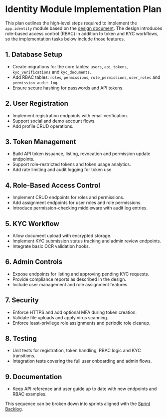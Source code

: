 # Identity Module Implementation Plan

This plan outlines the high‑level steps required to implement the `app.identity` module based on the [design document](identity_module_design.md). The design introduces role-based access control (RBAC) in addition to token and KYC workflows, so the implementation tasks below include those features.

## 1. Database Setup
- Create migrations for the core tables: `users`, `api_tokens`, `kyc_verifications` and `kyc_documents`.
- Add RBAC tables: `roles`, `permissions`, `role_permissions`, `user_roles` and `permission_audit_log`.
- Ensure secure hashing for passwords and API tokens.

## 2. User Registration
- Implement registration endpoints with email verification.
- Support social and demo account flows.
- Add profile CRUD operations.

## 3. Token Management
- Build API token issuance, listing, revocation and permission update endpoints.
- Support role-restricted tokens and token usage analytics.
- Add rate limiting and audit logging for token use.

## 4. Role-Based Access Control
- Implement CRUD endpoints for roles and permissions.
- Add assignment endpoints for user roles and role permissions.
- Introduce permission-checking middleware with audit log entries.

## 5. KYC Workflow
- Allow document upload with encrypted storage.
- Implement KYC submission status tracking and admin review endpoints.
- Integrate basic OCR validation hooks.

## 6. Admin Controls
- Expose endpoints for listing and approving pending KYC requests.
- Provide compliance reports as described in the design.
- Include user management and role assignment features.

## 7. Security
- Enforce HTTPS and add optional MFA during token creation.
- Validate file uploads and apply virus scanning.
- Enforce least-privilege role assignments and periodic role cleanup.

## 8. Testing
- Unit tests for registration, token handling, RBAC logic and KYC transitions.
- Integration tests covering the full user onboarding and admin flows.

## 9. Documentation
- Keep API reference and user guide up to date with new endpoints and RBAC examples.

This sequence can be broken down into sprints aligned with the [Sprint Backlog](../SPRINT_BACKLOG.md).
